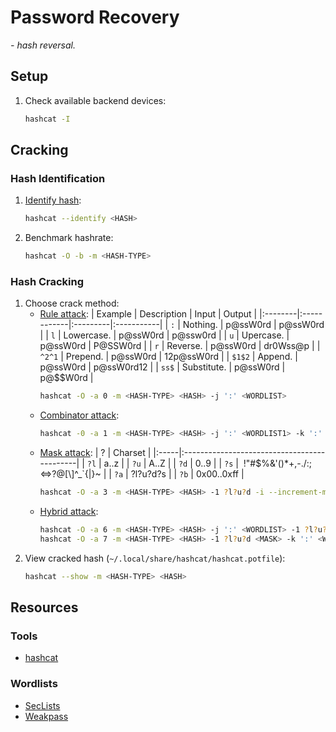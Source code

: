 # Password Recovery

*- hash reversal.*

## Setup

1. Check available backend devices:
    ```sh
    hashcat -I
    ```

## Cracking

### Hash Identification

1. [Identify hash](https://hashcat.net/wiki/doku.php?id=example_hashes):
    ```sh
    hashcat --identify <HASH>
    ```
1. Benchmark hashrate:
    ```sh
    hashcat -O -b -m <HASH-TYPE>
    ```

### Hash Cracking

1. Choose crack method:
    - [Rule attack](https://hashcat.net/wiki/doku.php?id=rule_based_attack):
        | Example | Description |  Input   | Output     |
        |:--------|:------------|:---------|:-----------|
        | `:`     | Nothing.    | p@ssW0rd | p@ssW0rd   |
        | `l`     | Lowercase.  | p@ssW0rd | p@ssw0rd   |
        | `u`     | Upercase.   | p@ssW0rd | P@SSW0rd   |
        | `r`     | Reverse.    | p@ssW0rd | dr0Wss@p   |
        | `^2^1`  | Prepend.    | p@ssW0rd | 12p@ssW0rd |
        | `$1$2`  | Append.     | p@ssW0rd | p@ssW0rd12 |
        | `ss$`   | Substitute. | p@ssW0rd | p@$$W0rd   |
        ```sh
        hashcat -O -a 0 -m <HASH-TYPE> <HASH> -j ':' <WORDLIST>
        ```
    - [Combinator attack](https://hashcat.net/wiki/doku.php?id=combinator_attack):
        ```sh
        hashcat -0 -a 1 -m <HASH-TYPE> <HASH> -j ':' <WORDLIST1> -k ':' <WORDLIST2>
        ```
    - [Mask attack](https://hashcat.net/wiki/doku.php?id=mask_attack):
        | ?    | Charset                                     |
        |:-----|:--------------------------------------------|
        | `?l` | a..z                                        |
        | `?u` | A..Z                                        |
        | `?d` | 0..9                                        |
        | `?s` | &nbsp;!"#$%&'()\*+,-./:;<=>?@[\\]^\_\`{\|}~ |
        | `?a` | ?l?u?d?s                                    |
        | `?b` | 0x00..0xff                                  |
        ```sh
        hashcat -O -a 3 -m <HASH-TYPE> <HASH> -1 ?l?u?d -i --increment-min 1 --increment-max 8 <MASK>
        ```
    - [Hybrid attack](https://hashcat.net/wiki/doku.php?id=hybrid_attack):
        ```sh
        hashcat -O -a 6 -m <HASH-TYPE> <HASH> -j ':' <WORDLIST> -1 ?l?u?d <MASK>
        hashcat -O -a 7 -m <HASH-TYPE> <HASH> -1 ?l?u?d <MASK> -k ':' <WORDLIST>
        ```
1. View cracked hash (`~/.local/share/hashcat/hashcat.potfile`):
    ```sh
    hashcat --show -m <HASH-TYPE> <HASH>
    ```

## Resources

### Tools

- [hashcat](https://github.com/hashcat/hashcat/)

### Wordlists

- [SecLists](https://github.com/danielmiessler/SecLists/)
- [Weakpass](https://weakpass.com/wordlists/)
